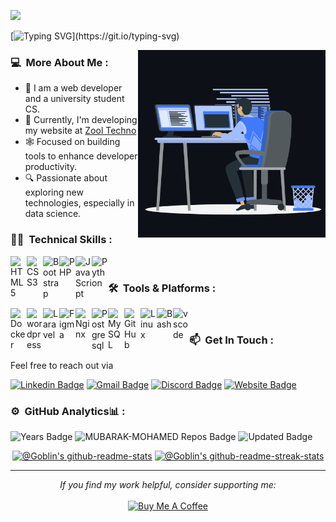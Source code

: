 ![](https://komarev.com/ghpvc/?username=mubarak-mohamed&label=PROFILE+VIEWS)

<!-- [![Typing SVG](https://readme-typing-svg.herokuapp.com?size=24&width=600&lines=Welcome+To+mubarak-mohamed's+GitHub+Profile!)](https://git.io/typing-svg)-->

[![Typing SVG](https://readme-typing-svg.herokuapp.com?size=24&font=Fira+Code&pause=1000&color=2AA889&background=33FF3100&center=true&vCenter=true&width=600&lines=Hi+there!+%F0%9F%91%8B+;I'm+Mubarak+Mohamed;A+passionate++Software+Engineer;)](https://git.io/typing-svg)

 <img align="right" src="/assets/img/coder_id.gif " width="300" height="300"/>
 </p>


<h3>  💻&nbsp; More About Me :</h3> 

- 🌟 I am a web developer and a university student CS.
- 🚀 Currently, I'm developing my website at [Zool Techno](https://www.zool-techno.com)
- 🕸️ Focused on building tools to enhance developer productivity.
- 🔍 Passionate about exploring new technologies, especially in data science.

<h3>  👨‍💻 &nbsp;Technical Skills :</h3> 

[<img align="left" alt="HTML5" width="26px" src="https://skillicons.dev/icons?i=html" />]()
[<img align="left" alt="CSS3" width="26px" src="https://skillicons.dev/icons?i=css" />]()
[<img align="left" alt="Bootstrap" width="26px" src="https://skillicons.dev/icons?i=bootstrap" />]()
[<img align="left" alt="PHP" width="26px" src="https://skillicons.dev/icons?i=php" />]()
[<img align="left" alt="JavaScript" width="26px" src="https://skillicons.dev/icons?i=javascript" />]()
[<img align="left" alt="Python" width="26px" src="https://skillicons.dev/icons?i=python" />]()

</br>

<h3> 🛠️ &nbsp;Tools & Platforms :</h3> 

[<img align="left" alt="Docker" width="26px" src="https://skillicons.dev/icons?i=docker" />]()
[<img align="left" alt="wordpress" width="26px" src="https://skillicons.dev/icons?i=wordpress" />]()
[<img align="left" alt="Laravel" width="26px" src="https://skillicons.dev/icons?i=laravel" />]()
[<img align="left" alt="Figma" width="26px" src="https://skillicons.dev/icons?i=figma" />]()
[<img align="left" alt="Nginx" width="26px" src="https://skillicons.dev/icons?i=nginx" />]()
[<img align="left" alt="Postgresql" width="26px" src="https://skillicons.dev/icons?i=postgres"/>]()
[<img align="left" alt="MySQL" width="26px" src="https://skillicons.dev/icons?i=mysql" />]()
[<img align="left" alt="GitHub" width="26px" src="https://skillicons.dev/icons?i=github" />]()
[<img align="left" alt="Linux" width="26px" src="https://skillicons.dev/icons?i=linux" />]()
[<img align="left" alt="Bash" width="26px" src="https://skillicons.dev/icons?i=bash" />]()
[<img align="left" alt="vscode" width="26px" src="https://skillicons.dev/icons?i=vscode" />]()<br>

<h3> 📫 &nbsp;Get In Touch :</h3>
 
Feel free to reach out via

[![Linkedin Badge](https://img.shields.io/badge/-LinkedIn-blue?style=flat&logo=Linkedin&logoColor=white&link=https://www.linkedin.com/company/zool-techno/?viewAsMember=true/)](https://www.linkedin.com/company/zool-techno/?viewAsMember=true/)
[![Gmail Badge](https://img.shields.io/badge/-Gmail-c14438?style=flat&logo=Gmail&logoColor=white&link=mailto:zool.techno24@gmail.com)](mailto:zool.techno24@gmail.com)
[![Discord Badge](https://img.shields.io/badge/-Discord-blue?style=flat&logo=Discord&logoColor=white&link=https://discord.gg/g3mdmFgt/)](https://discord.gg/g3mdmFgt)
[![Website Badge](https://img.shields.io/badge/-personnl.me-47CCCC?style=flat&logo=Google-Chrome&logoColor=white&link=https://zool-techno.com/blog/)](https://zool-techno.com/blog/)

<h3> ⚙️ &nbsp;GitHub Analytics📊 :</h3>
<div>
  <img src="https://badges.pufler.dev/years/mubarak-mohamed" alt="Years Badge"  /> 
  <img src="https://badges.pufler.dev/repos/mubarak-mohamed" alt="MUBARAK-MOHAMED Repos Badge"  /> 
  <img src="https://badges.pufler.dev/commits/monthly/mubarak-mohamed" alt="Updated
   Badge"  /> 
</div>
<div align="center">

<a href="https://github.com/mubarak-mohamed?tab=repositories"><img src="https://github-readme-stats.vercel.app/api?username=mubarak-mohamed&theme=gotham&show_icons=true&count_private=true&hide_border=true"  width="48%" alt="@Goblin's github-readme-stats"/></a>
<a href="https://github.com/mubarak-mohamed?tab=stars"><img src="https://github-readme-streak-stats.herokuapp.com?user=mubarak-mohamed&theme=gotham&show_icons=true&hide_border=true&date_format=M%20j%5B%2C%20Y%5D"  width="48%" alt="@Goblin's github-readme-streak-stats"/></a>

---
 <div align="center">
   <i>If you find my work helpful, consider supporting me:</i><br><br>
   <a href="https://www.buymeacoffee.com/mubarak.mohamed">
     <img src="https://img.shields.io/badge/Buy%20Me%20A%20Coffee-Support-orange?style=for-the-badge&logo=buy-me-a-coffee" alt="Buy Me A Coffee" />
   </a>
 </div>
